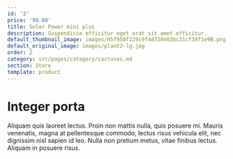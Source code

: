 ```yaml
---
id: '2'
price: '99.00'
title: Solar Power mini plus
description: Suspendisse efficitur eget erat sit amet efficitur.
default_thumbnail_image: images/H5f958f229c9f4d728e83bc31cf18f1e9B.png
default_original_image: images/plant2-lg.jpg
order: 2
category: src/pages/category/cactuses.md
section: Store
template: product
---
```


# Integer porta

Aliquam quis laoreet lectus. Proin non mattis nulla, quis posuere mi. Mauris venenatis, magna at pellentesque commodo, lectus risus vehicula elit, nec dignissim nisl sapien id leo. Nulla non pretium metus, vitae finibus lectus. Aliquam in posuere risus.